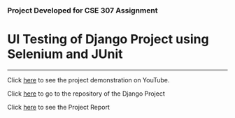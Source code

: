 ### Project Developed for CSE 307 Assignment

# UI Testing of Django Project using Selenium and JUnit
___
Click [here](https://www.youtube.com/watch?v=KnRDzHl9794) to see the project demonstration on YouTube.

Click [here](https://github.com/ksaifahmed/DjangoDemo_for_Selenium) to go to the repository of the Django Project

Click [here](https://github.com/NazmulTakbir/SeleniumAssignment/blob/main/ProjectReport.pdf) to see the Project Report

